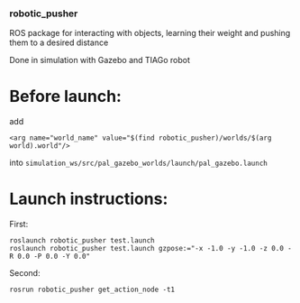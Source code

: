 ### robotic_pusher
ROS package for interacting with objects, learning their weight and pushing them to a desired distance

Done in simulation with Gazebo and TIAGo robot


# Before launch:
add

    <arg name="world_name" value="$(find robotic_pusher)/worlds/$(arg world).world"/>
    
into `simulation_ws/src/pal_gazebo_worlds/launch/pal_gazebo.launch` 


# Launch instructions:

First:

    roslaunch robotic_pusher test.launch
    roslaunch robotic_pusher test.launch gzpose:="-x -1.0 -y -1.0 -z 0.0 -R 0.0 -P 0.0 -Y 0.0"

Second:

    rosrun robotic_pusher get_action_node -t1

